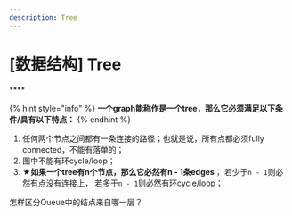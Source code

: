 ```yaml
---
description: Tree
---
```


# \[数据结构\] Tree

\*\*\*\*

{% hint style="info" %}
**一个graph能称作是一个tree，那么它必须满足以下条件/具有以下特点：**
{% endhint %}

1. 任何两个节点之间都有一条连接的路径；也就是说，所有点都必须fully connected，不能有落单的；
2. 图中不能有环cycle/loop；
3. ★**如果一个tree有n个节点，那么它必然有n - 1条edges**； 若少于`n - 1`则必然有点没有连接上， 若多于`n - 1`则必然有环cycle/loop；



怎样区分Queue中的结点来自哪一层？

